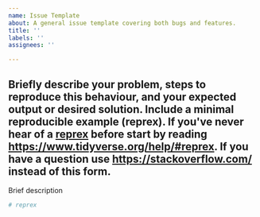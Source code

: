 ```yaml
---
name: Issue Template
about: A general issue template covering both bugs and features.
title: ''
labels: ''
assignees: ''

---
```


Briefly describe your problem, steps to reproduce this behaviour, and your expected output or desired solution.
Include a minimal reproducible example (reprex). If you've never hear of a [reprex](https://reprex.tidyverse.org/) before start by reading https://www.tidyverse.org/help/#reprex.
If you have a question use https://stackoverflow.com/ instead of this form.
---
Brief description
```r
# reprex
```
